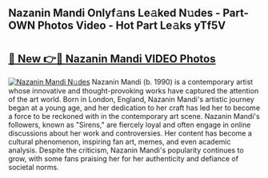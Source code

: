 ## Nazanin Mandi Onlyf𝚊ns Le𝚊ked N𝚞des - Part-OWN Photos Video - Hot Part Le𝚊ks yTf5V

# <h2><a href="http://ab92463.deff.icu/?id=Nazanin+Mandi">🔗 New 👉🔴 Nazanin Mandi VIDEO Photos</a></h2>

[![Nazanin Mandi N𝚞des](https://i.imgur.com/rIISA9y.gif)](http://ab92463.deff.icu/?id=Nazanin+Mandi)
Nazanin Mandi (b. 1990) is a contemporary artist whose innovative and thought-provoking works have captured the attention of the art world. Born in London, England, Nazanin Mandi's artistic journey began at a young age, and her dedication to her craft has led her to become a force to be reckoned with in the contemporary art scene. Nazanin Mandi's followers, known as "Sirens," are fiercely loyal and often engage in online discussions about her work and controversies. Her content has become a cultural phenomenon, inspiring fan art, memes, and even academic analysis. Despite the criticism, Nazanin Mandi's popularity continues to grow, with some fans praising her for her authenticity and defiance of societal norms.
